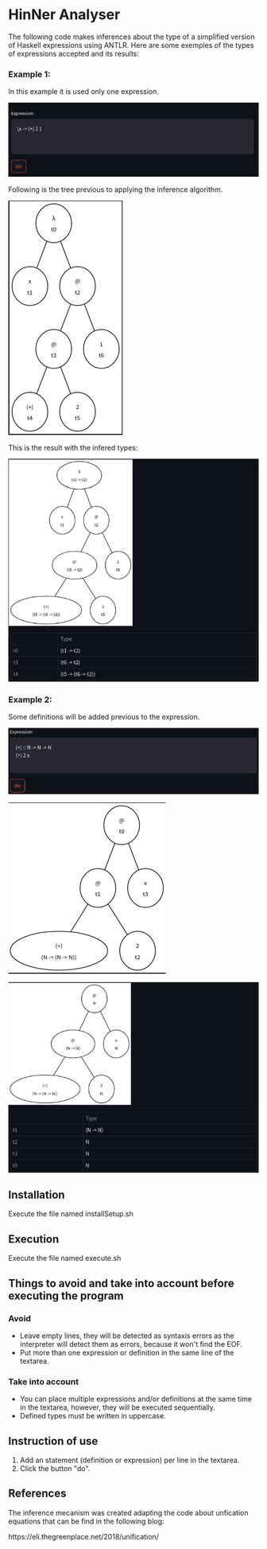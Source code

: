 <h1>HinNer Analyser</h1>
<p>The following code makes inferences about the type of a simplified version of Haskell expressions using ANTLR. Here are some exemples of the types of expressions accepted and its results:</p>
<h3>Example 1:</h3>
<p>In this example it is used only one expression.</p>

![plot](./images/input1.png)

<p>Following is the tree previous to applying the inference algorithm.</p>

![plot](./images/typeTree1.png)

<p>This is the result with the infered types:</p>

![plot](./images/inferedTreeType1.png)

<h3>Example 2:</h3>
<p>Some definitions will be added previous to the expression.</p>

![plot](./images/input2.png)

![plot](./images/typeTree2.png)

![plot](./images/inferedTreeType2.png)

<h2>Installation</h2>
<p>Execute the file named installSetup.sh</p>
<h2>Execution</h2>
<p>Execute the file named execute.sh</p>
<h2>Things to avoid and take into account before executing the program</h2>
<h3>Avoid</h3>
<ul>
    <li>Leave empty lines, they will be detected as syntaxis errors as the interpreter will detect them as errors, because it won't find the EOF.</li>
    <li>Put more than one expression or definition in the same line of the textarea.</li>
</ul>
<h3>Take into account</h3>
<ul>
    <li>You can place multiple expressions and/or definitions at the same time in the textarea, however, they will be executed sequentially.</li>
    <li>
        Defined types must be written in uppercase.
    </li>
</ul>
<h2>Instruction of use</h2>
<ol>
    <li>Add an statement (definition or expression) per line in the textarea.</li>
    <li>Click the button "do".</li>
</ol>

<h2>References</h2>
<p>The inference mecanism was created adapting the code about unfication equations that can be find in the following blog:</p>
https://eli.thegreenplace.net/2018/unification/ <br></br>